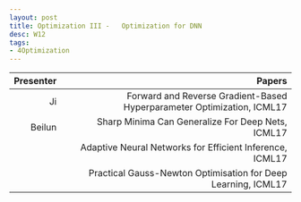 ```yaml
---
layout: post
title: Optimization III -   Optimization for DNN
desc: W12
tags:
- 4Optimization
---
```



| Presenter | Papers |
| -----: | ----------: |
| Ji  | Forward and Reverse Gradient-Based Hyperparameter Optimization, ICML17 |
|  Beilun |  Sharp Minima Can Generalize For Deep Nets, ICML17 |
|  | Adaptive Neural Networks for Efficient Inference, ICML17 |
|  | Practical Gauss-Newton Optimisation for Deep Learning, ICML17 |
